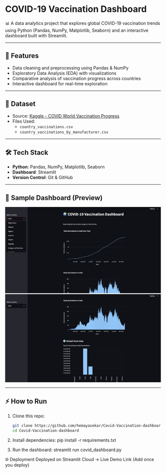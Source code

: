 # COVID-19 Vaccination Dashboard

📊 A data analytics project that explores global COVID-19 vaccination trends using Python (Pandas, NumPy, Matplotlib, Seaborn) and an interactive dashboard built with Streamlit.

---

## 🚀 Features

- Data cleaning and preprocessing using Pandas & NumPy
- Exploratory Data Analysis (EDA) with visualizations
- Comparative analysis of vaccination progress across countries
- Interactive dashboard for real-time exploration

---

## 📂 Dataset

- Source: [Kaggle - COVID World Vaccination Progress](https://www.kaggle.com/datasets/gpreda/covid-world-vaccination-progress)
- Files Used:
  - `country_vaccinations.csv`
  - `country_vaccinations_by_manufacturer.csv`

---

## 🛠️ Tech Stack

- **Python**: Pandas, NumPy, Matplotlib, Seaborn
- **Dashboard**: Streamlit
- **Version Control**: Git & GitHub

---

## 📸 Sample Dashboard (Preview)

![Dashboard Screenshot](images/Dashboard1.png)
![Dashboard Screenshot](images/Dashboard2.png)

---

## ⚡ How to Run

1. Clone this repo:
   ```bash
   git clone https://github.com/hemayasekar/Covid-Vaccination-dashboard.git
   cd Covid-Vaccination-dashboard


2. Install dependencies:
    pip install -r requirements.txt


3. Run the dashboard:
    streamlit run covid_dashboard.py

🌐 Deployment
Deployed on Streamlit Cloud → Live Demo Link (Add once you deploy)
